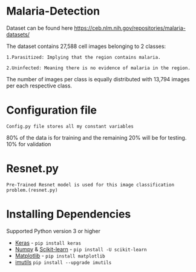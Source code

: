 # Malaria-Detection

Dataset can be found here https://ceb.nlm.nih.gov/repositories/malaria-datasets/

The dataset contains 27,588 cell images belonging to 2 classes:
```
1.Parasitized: Implying that the region contains malaria.

2.Uninfected: Meaning there is no evidence of malaria in the region.
```
The number of images per class is equally distributed with 13,794 images per each respective class.



# Configuration file
```
Config.py file stores all my constant variables
```

80% of the data is for training and the remaining 20% will be for testing.
10% for validation 

# Resnet.py
```
Pre-Trained Resnet model is used for this image classification problem.(resnet.py)
```

# Installing Dependencies

Supported Python version 3 or higher

* [Keras](https://keras.io/) - ``` pip install keras ```
* [Numpy](http://www.numpy.org/) & [Scikit-learn](https://scikit-learn.org/stable/) - ``` pip install -U scikit-learn ```
* [Matplotlib](https://matplotlib.org/) - ``` pip install matplotlib ```
* [imutils](https://github.com/jrosebr1/imutils) ``` pip install --upgrade imutils ```
